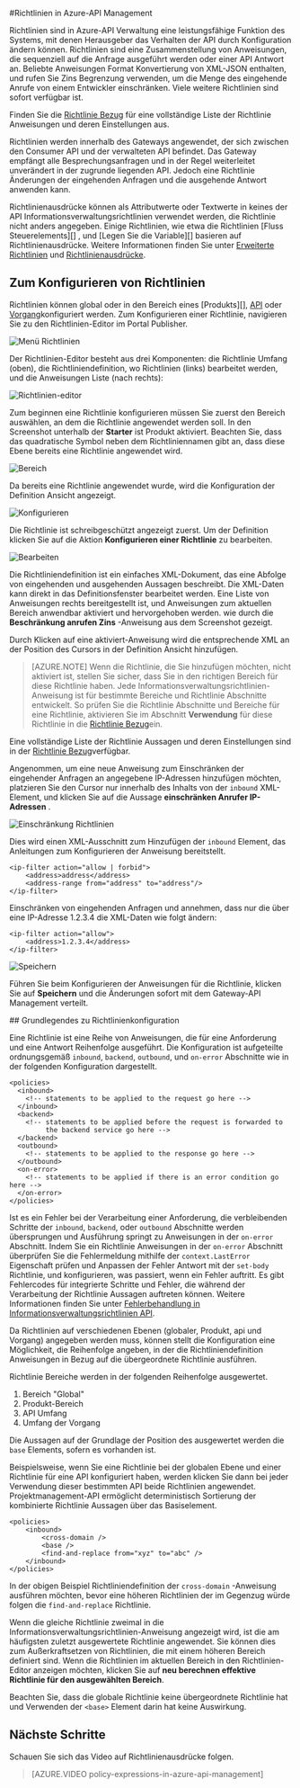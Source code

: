 <properties 
    pageTitle="Richtlinien in Azure-API Management | Microsoft Azure" 
    description="Informationen Sie zum Erstellen, bearbeiten und Konfigurieren von Richtlinien in API Management." 
    services="api-management" 
    documentationCenter="" 
    authors="steved0x" 
    manager="erikre" 
    editor=""/>

<tags 
    ms.service="api-management" 
    ms.workload="mobile" 
    ms.tgt_pltfrm="na" 
    ms.devlang="na" 
    ms.topic="article" 
    ms.date="10/25/2016" 
    ms.author="sdanie"/>


#<a name="policies-in-azure-api-management"></a>Richtlinien in Azure-API Management

Richtlinien sind in Azure-API Verwaltung eine leistungsfähige Funktion des Systems, mit denen Herausgeber das Verhalten der API durch Konfiguration ändern können. Richtlinien sind eine Zusammenstellung von Anweisungen, die sequenziell auf die Anfrage ausgeführt werden oder einer API Antwort an. Beliebte Anweisungen Format Konvertierung von XML-JSON enthalten, und rufen Sie Zins Begrenzung verwenden, um die Menge des eingehende Anrufe von einem Entwickler einschränken. Viele weitere Richtlinien sind sofort verfügbar ist.

Finden Sie die [Richtlinie Bezug][] für eine vollständige Liste der Richtlinie Anweisungen und deren Einstellungen aus.

Richtlinien werden innerhalb des Gateways angewendet, der sich zwischen den Consumer API und der verwalteten API befindet. Das Gateway empfängt alle Besprechungsanfragen und in der Regel weiterleitet unverändert in der zugrunde liegenden API. Jedoch eine Richtlinie Änderungen der eingehenden Anfragen und die ausgehende Antwort anwenden kann.

Richtlinienausdrücke können als Attributwerte oder Textwerte in keines der API Informationsverwaltungsrichtlinien verwendet werden, die Richtlinie nicht anders angegeben. Einige Richtlinien, wie etwa die Richtlinien [Fluss Steuerelements][] , und [Legen Sie die Variable][] basieren auf Richtlinienausdrücke. Weitere Informationen finden Sie unter [Erweiterte Richtlinien][] und [Richtlinienausdrücke][].

## <a name="scopes"> </a>Zum Konfigurieren von Richtlinien
Richtlinien können global oder in den Bereich eines [Produkts][], [API][] oder [Vorgang][]konfiguriert werden. Zum Konfigurieren einer Richtlinie, navigieren Sie zu den Richtlinien-Editor im Portal Publisher.

![Menü Richtlinien][policies-menu]

Der Richtlinien-Editor besteht aus drei Komponenten: die Richtlinie Umfang (oben), die Richtliniendefinition, wo Richtlinien (links) bearbeitet werden, und die Anweisungen Liste (nach rechts):

![Richtlinien-editor][policies-editor]

Zum beginnen eine Richtlinie konfigurieren müssen Sie zuerst den Bereich auswählen, an dem die Richtlinie angewendet werden soll. In den Screenshot unterhalb der **Starter** ist Produkt aktiviert. Beachten Sie, dass das quadratische Symbol neben dem Richtliniennamen gibt an, dass diese Ebene bereits eine Richtlinie angewendet wird.

![Bereich][policies-scope]

Da bereits eine Richtlinie angewendet wurde, wird die Konfiguration der Definition Ansicht angezeigt.

![Konfigurieren][policies-configure]

Die Richtlinie ist schreibgeschützt angezeigt zuerst. Um der Definition klicken Sie auf die Aktion **Konfigurieren einer Richtlinie** zu bearbeiten.

![Bearbeiten][policies-edit]

Die Richtliniendefinition ist ein einfaches XML-Dokument, das eine Abfolge von eingehenden und ausgehenden Aussagen beschreibt. Die XML-Daten kann direkt in das Definitionsfenster bearbeitet werden. Eine Liste von Anweisungen rechts bereitgestellt ist, und Anweisungen zum aktuellen Bereich anwendbar aktiviert und hervorgehoben werden. wie durch die **Beschränkung anrufen Zins** -Anweisung aus dem Screenshot gezeigt.

Durch Klicken auf eine aktiviert-Anweisung wird die entsprechende XML an der Position des Cursors in der Definition Ansicht hinzufügen. 

>[AZURE.NOTE] Wenn die Richtlinie, die Sie hinzufügen möchten, nicht aktiviert ist, stellen Sie sicher, dass Sie in den richtigen Bereich für diese Richtlinie haben. Jede Informationsverwaltungsrichtlinien-Anweisung ist für bestimmte Bereiche und Richtlinie Abschnitte entwickelt. So prüfen Sie die Richtlinie Abschnitte und Bereiche für eine Richtlinie, aktivieren Sie im Abschnitt **Verwendung** für diese Richtlinie in die [Richtlinie Bezug][]ein.

Eine vollständige Liste der Richtlinie Aussagen und deren Einstellungen sind in der [Richtlinie Bezug][]verfügbar.

Angenommen, um eine neue Anweisung zum Einschränken der eingehender Anfragen an angegebene IP-Adressen hinzufügen möchten, platzieren Sie den Cursor nur innerhalb des Inhalts von der `inbound` XML-Element, und klicken Sie auf die Aussage **einschränken Anrufer IP-Adressen** .

![Einschränkung Richtlinien][policies-restrict]

Dies wird einen XML-Ausschnitt zum Hinzufügen der `inbound` Element, das Anleitungen zum Konfigurieren der Anweisung bereitstellt.

    <ip-filter action="allow | forbid">
        <address>address</address>
        <address-range from="address" to="address"/>
    </ip-filter>

Einschränken von eingehenden Anfragen und annehmen, dass nur die über eine IP-Adresse 1.2.3.4 die XML-Daten wie folgt ändern:

    <ip-filter action="allow">
        <address>1.2.3.4</address>
    </ip-filter>

![Speichern][policies-save]

Führen Sie beim Konfigurieren der Anweisungen für die Richtlinie, klicken Sie auf **Speichern** und die Änderungen sofort mit dem Gateway-API Management verteilt.

##<a name="sections"> </a>Grundlegendes zu Richtlinienkonfiguration

Eine Richtlinie ist eine Reihe von Anweisungen, die für eine Anforderung und eine Antwort Reihenfolge ausgeführt. Die Konfiguration ist aufgeteilte ordnungsgemäß `inbound`, `backend`, `outbound`, und `on-error` Abschnitte wie in der folgenden Konfiguration dargestellt.

    <policies>
      <inbound>
        <!-- statements to be applied to the request go here -->
      </inbound>
      <backend>
        <!-- statements to be applied before the request is forwarded to 
             the backend service go here -->
      </backend>
      <outbound>
        <!-- statements to be applied to the response go here -->
      </outbound>
      <on-error>
        <!-- statements to be applied if there is an error condition go here -->
      </on-error>
    </policies> 

Ist es ein Fehler bei der Verarbeitung einer Anforderung, die verbleibenden Schritte der `inbound`, `backend`, oder `outbound` Abschnitte werden übersprungen und Ausführung springt zu Anweisungen in der `on-error` Abschnitt. Indem Sie ein Richtlinie Anweisungen in der `on-error` Abschnitt überprüfen Sie die Fehlermeldung mithilfe der `context.LastError` Eigenschaft prüfen und Anpassen der Fehler Antwort mit der `set-body` Richtlinie, und konfigurieren, was passiert, wenn ein Fehler auftritt. Es gibt Fehlercodes für integrierte Schritte und Fehler, die während der Verarbeitung der Richtlinie Aussagen auftreten können. Weitere Informationen finden Sie unter [Fehlerbehandlung in Informationsverwaltungsrichtlinien API](https://msdn.microsoft.com/library/azure/mt629506.aspx).

Da Richtlinien auf verschiedenen Ebenen (globaler, Produkt, api und Vorgang) angegeben werden muss, können stellt die Konfiguration eine Möglichkeit, die Reihenfolge angeben, in der die Richtliniendefinition Anweisungen in Bezug auf die übergeordnete Richtlinie ausführen. 

Richtlinie Bereiche werden in der folgenden Reihenfolge ausgewertet.

1. Bereich "Global"
2. Produkt-Bereich
3. API Umfang
4. Umfang der Vorgang

Die Aussagen auf der Grundlage der Position des ausgewertet werden die `base` Elements, sofern es vorhanden ist.

Beispielsweise, wenn Sie eine Richtlinie bei der globalen Ebene und einer Richtlinie für eine API konfiguriert haben, werden klicken Sie dann bei jeder Verwendung dieser bestimmten API beide Richtlinien angewendet. Projektmanagement-API ermöglicht deterministisch Sortierung der kombinierte Richtlinie Aussagen über das Basiselement. 

    <policies>
        <inbound>
            <cross-domain />
            <base />
            <find-and-replace from="xyz" to="abc" />
        </inbound>
    </policies>

In der obigen Beispiel Richtliniendefinition der `cross-domain` -Anweisung ausführen möchten, bevor eine höheren Richtlinien der im Gegenzug würde folgen die `find-and-replace` Richtlinie.

Wenn die gleiche Richtlinie zweimal in die Informationsverwaltungsrichtlinien-Anweisung angezeigt wird, ist die am häufigsten zuletzt ausgewertete Richtlinie angewendet. Sie können dies zum Außerkraftsetzen von Richtlinien, die mit einem höheren Bereich definiert sind. Wenn die Richtlinien im aktuellen Bereich in den Richtlinien-Editor anzeigen möchten, klicken Sie auf **neu berechnen effektive Richtlinie für den ausgewählten Bereich**.

Beachten Sie, dass die globale Richtlinie keine übergeordnete Richtlinie hat und Verwenden der `<base>` Element darin hat keine Auswirkung. 

## <a name="next-steps"></a>Nächste Schritte

Schauen Sie sich das Video auf Richtlinienausdrücke folgen.

> [AZURE.VIDEO policy-expressions-in-azure-api-management]

[Richtlinie Bezug]: api-management-policy-reference.md
[Produkt]: api-management-howto-add-products.md
[API]: api-management-howto-add-products.md#add-apis 
[Vorgang]: api-management-howto-add-operations.md

[Erweiterte Richtlinien]: https://msdn.microsoft.com/library/azure/dn894085.aspx
[Steuerelement Fluss]: https://msdn.microsoft.com/library/azure/dn894085.aspx#choose
[Festlegen einer Variablen]: https://msdn.microsoft.com/library/azure/dn894085.aspx#set_variable
[Richtlinienausdrücke]: https://msdn.microsoft.com/library/azure/dn910913.aspx

[policies-menu]: ./media/api-management-howto-policies/api-management-policies-menu.png
[policies-editor]: ./media/api-management-howto-policies/api-management-policies-editor.png
[policies-scope]: ./media/api-management-howto-policies/api-management-policies-scope.png
[policies-configure]: ./media/api-management-howto-policies/api-management-policies-configure.png
[policies-edit]: ./media/api-management-howto-policies/api-management-policies-edit.png
[policies-restrict]: ./media/api-management-howto-policies/api-management-policies-restrict.png
[policies-save]: ./media/api-management-howto-policies/api-management-policies-save.png
